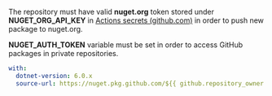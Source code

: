 The repository must have valid **nuget.org** token stored under **NUGET_ORG_API_KEY** in [Actions secrets (github.com)](https://github.com/Jandini/Janda.Go/settings/secrets/actions) in order to push new package to nuget.org.



**NUGET_AUTH_TOKEN** variable must be set in order to access GitHub packages in private repositories.

```yaml
with:
  dotnet-version: 6.0.x
  source-url: https://nuget.pkg.github.com/${{ github.repository_owner }}/index.json
```







